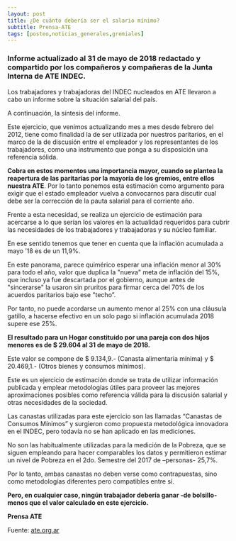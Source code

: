 ```yaml
---
layout: post
title: ¿De cuánto debería ser el salario mínimo?
subtitle: Prensa-ATE
tags: [posteo,noticias_generales,gremiales]
---
```


### Informe actualizado al 31 de mayo de 2018 redactado y compartido por los compañeros y compañeras de la Junta Interna de ATE INDEC.

<div class="alert alert-info" role="alert">
Los trabajadores y trabajadoras del INDEC nucleados en ATE llevaron a cabo un informe sobre la situación salarial del país.

A continuación, la síntesis del informe.

</div>

Este ejercicio, que venimos actualizando mes a mes desde febrero del 2012, tiene como finalidad la de ser utilizada por nuestros paritarios, en el marco de la de discusión entre el empleador y los representantes de los trabajadores, como una instrumento que ponga a su disposición una referencia sólida.

**Cobra en estos momentos una importancia mayor, cuando se plantea la reapertura de las paritarias por la mayoría de los gremios, entre ellos nuestra ATE**. Por lo tanto ponemos esta estimación como argumento para exigir que el estado empleador vuelva a convocarnos para discutir cual debe ser la corrección de la pauta salarial para el corriente año.

Frente a esta necesidad, se realiza un ejercicio de estimación para acercarse a lo que serían los valores en la actualidad requeridos para cubrir las necesidades de los trabajadores y trabajadoras y su núcleo familiar.

En ese sentido tenemos que tener  en cuenta que la inflación acumulada a mayo ’18 es de un 11,9%.

En este panorama, parece quimérico esperar una inflación menor al 30% para todo el año, valor que duplica la "nueva" meta de inflación del 15%, que incluso ya fue descartada por el gobierno, aunque antes de "sincerarse" la usaron sin pruritos para firmar cerca del 70% de los acuerdos paritarios bajo ese "techo”.

Por tanto, no puede acordarse un aumento menor al 25% con una cláusula gatillo, a hacerse efectivo en un solo pago si inflación acumulada 2018 supere ese 25%.

**El resultado para un Hogar constituido por una pareja con dos hijos menores  es de $ 29.604 al 31 de mayo de 2018.**

Este valor se compone de $ 9.134,9.- (Canasta alimentaria mínima) y $ 20.469,1.- (Otros bienes y consumos mínimos).

Este es un ejercicio de estimación donde se trata de utilizar información publicada y emplear metodologías útiles para proveer las mejores aproximaciones posibles como referencia válida para la discusión salarial y otras necesidades de la sociedad.

Las canastas utilizadas para este ejercicio son las llamadas “Canastas de Consumos Mínimos” y surgieron como propuesta metodológica innovadora en el INDEC, pero todavía no se han aplicado en las mediciones.

No son las habitualmente utilizadas para la medición de la Pobreza, que se siguen empleando para hacer comparables los datos y permitieron estimar un nivel de Pobreza en el 2do. Semestre del 2017 de –personas- 25,7%.

Por lo tanto, ambas canastas no deben verse como contrapuestas, sino como metodologías diferentes pero compatibles entre sí.

**Pero, en cualquier caso, ningún trabajador debería ganar -de bolsillo- menos que el valor calculado en este ejercicio.**

**Prensa ATE**





Fuente: [ate.org.ar](http://ate.org.ar/nota.asp?id=12717&titulo=%C2%BFde-cuanto-deberia-ser-el-salario-minimo
)
